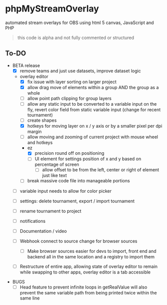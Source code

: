 # phpMyStreamOverlay
automated stream overlays for OBS using html 5 canvas, JavaScript and PHP

> this code is alpha and not fully commented or structured

## To-DO

- BETA release
	- [x] remove teams and just use datasets, improve dataset logic
	- overlay editor
		- [x] fix issue with layer sorting on larger project
		- [x] allow drag move of elements within a group AND the group as a whole
		- [ ] allow point path clipping for group layers
		- [ ] allow any static input to be converted to a variable input on the fly, revert color field from static variable input (change for recent tournament)
		- [ ] create shapes
		- [x] hotkeys for moving layer on x / y axis or by a smaller pixel per dpi margin
		- [ ] allow moving and zooming of current project with mouse wheel and hotkeys
		- ez
			- [x] precision round off on positioning
			- [ ] UI element for settings position of x and y based on percentage of screen
				- [ ] allow offset to be from the left, center or right of element just like text
		- [ ] break massive code file into manageable portions
	- [ ] variable input needs to allow for color picker
	- [ ] settings: delete tournament, export / import tournament
	- [ ] rename tournament to project
	- [ ] notifications
	- [ ] Documentation / video
	- [ ] Webhook connect to source change for browser sources
		- [ ] Make browser sources easier for devs to import, front end and backend all in the same location and a registry to import them
	- [ ] Restructure of entire app, allowing state of overlay editor to remain while swapping to other apps, overlay editor is a tab accessible

	
- BUGS
	- [ ] Head feature to prevent infinite loops in getRealValue will also prevent the same variable path from being printed twice within the same line
